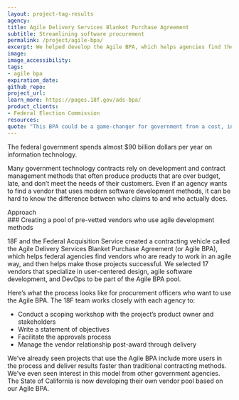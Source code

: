```yaml
---
layout: project-tag-results
agency: 
title: Agile Delivery Services Blanket Purchase Agreement
subtitle: Streamlining software procurement
permalink: /project/agile-bpa/
excerpt: We helped develop the Agile BPA, which helps agencies find the right vendors and set projects up for success.
image: 
image_accessibility: 
tags:
- agile bpa
expiration_date: 
github_repo: 
project_url: 
learn_more: https://pages.18f.gov/ads-bpa/
product_clients: 
- Federal Election Commission
resources: 
quote: "This BPA could be a game-changer for government from a cost, innovation and time-to-market perspective."
---
```


The federal government spends almost $90 billion dollars per year on information technology. 

Many government technology contracts rely on development and contract management methods that often produce products that are over budget, late, and don’t meet the needs of their customers. Even if an agency wants to find a vendor that uses modern software development methods, it can be hard to know the difference between who claims to and who actually does. 

<div class="small-caps">Approach</div>
### Creating a pool of pre-vetted vendors who use agile development methods

18F and the Federal Acquisition Service created a contracting vehicle called the Agile Delivery Services Blanket Purchase Agreement (or Agile BPA), which helps federal agencies find vendors who are ready to work in an agile way, and then helps make those projects successful. We selected 17 vendors that specialize in user-centered design, agile software development, and DevOps to be part of the Agile BPA pool. 

Here’s what the process looks like for procurement officers who want to use the Agile BPA. The 18F team works closely with each agency to: 

- Conduct a scoping workshop with the project’s product owner and stakeholders
- Write a statement of objectives
- Facilitate the approvals process
- Manage the vendor relationship post-award through delivery

We’ve already seen projects that use the Agile BPA include more users in the process and deliver results faster than traditional contracting methods. We’ve even seen interest in this model from other government agencies. The State of California is now developing their own vendor pool based on our Agile BPA.
